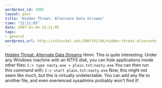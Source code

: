 ```yaml
--- 
wordpress_id: 1085
layout: post
title: "Hidden Threat: Alternate Data Streams"
time: "22:11:05"
date: 2007-01-04 22:11:05
tags: 
- general
wordpress_url: http://schinckel.net/2007/01/04/hidden-threat-alternate-data-streams/
---
```

[Hidden Threat: Alternate Data Streams][1] Hmm. This is quite interesting. Under any Windows machine with an NTFS disk, you can hide applications inside other files: `C:> type nasty.exe > plain.txt:nasty.exe` You can then run this command with: `C:> start plain.txt:nasty.exe` Now, this might not seem like much, but this is virtually undetectable. You can add any file to another file, and even exerienced sysadmins probably won't find it! 

   [1]: http://www.windowsecurity.com/articles/Alternate_Data_Streams.html

